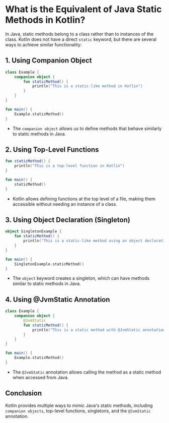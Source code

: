 # What is the Equivalent of Java Static Methods in Kotlin?

In Java, static methods belong to a class rather than to instances of the class. Kotlin does not have a direct `static` keyword, but there are several ways to achieve similar functionality:

## 1. Using Companion Object
```kotlin
class Example {
    companion object {
        fun staticMethod() {
            println("This is a static-like method in Kotlin")
        }
    }
}

fun main() {
    Example.staticMethod()
}
```

- The `companion object` allows us to define methods that behave similarly to static methods in Java.
  
## 2. Using Top-Level Functions
```kotlin
fun staticMethod() {
    println("This is a top-level function in Kotlin")
}

fun main() {
    staticMethod()
}
```

- Kotlin allows defining functions at the top level of a file, making them accessible without needing an instance of a class.

## 3. Using Object Declaration (Singleton)
```kotlin
object SingletonExample {
    fun staticMethod() {
        println("This is a static-like method using an object declaration")
    }
}

fun main() {
    SingletonExample.staticMethod()
}
```

- The `object` keyword creates a singleton, which can have methods similar to static methods in Java.

## 4. Using @JvmStatic Annotation
```kotlin
class Example {
    companion object {
        @JvmStatic
        fun staticMethod() {
            println("This is a static method with @JvmStatic annotation")
        }
    }
}

fun main() {
    Example.staticMethod()
}
```

- The `@JvmStatic` annotation allows calling the method as a static method when accessed from Java.

## Conclusion
Kotlin provides multiple ways to mimic Java's static methods, including `companion objects`, top-level functions, singletons, and the `@JvmStatic` annotation.
